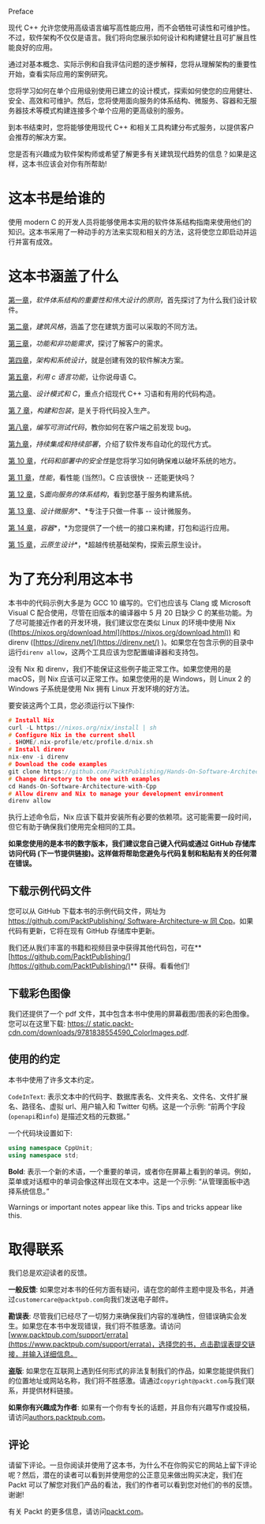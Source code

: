 Preface

现代 C++ 允许您使用高级语言编写高性能应用，而不会牺牲可读性和可维护性。不过，软件架构不仅仅是语言。我们将向您展示如何设计和构建健壮且可扩展且性能良好的应用。

通过对基本概念、实际示例和自我评估问题的逐步解释，您将从理解架构的重要性开始，查看实际应用的案例研究。

您将学习如何在单个应用级别使用已建立的设计模式，探索如何使您的应用健壮、安全、高效和可维护。然后，您将使用面向服务的体系结构、微服务、容器和无服务器技术等模式构建连接多个单个应用的更高级别的服务。

到本书结束时，您将能够使用现代 C++ 和相关工具构建分布式服务，以提供客户会推荐的解决方案。

您是否有兴趣成为软件架构师或希望了解更多有关建筑现代趋势的信息？如果是这样，这本书应该会对你有所帮助!

# 这本书是给谁的

使用 modern C 的开发人员将能够使用本实用的软件体系结构指南来使用他们的知识。这本书采用了一种动手的方法来实现和相关的方法，这将使您立即启动并运行并富有成效。

# 这本书涵盖了什么

[第一章](01.html)，*软件体系结构的重要性和伟大设计的原则*，首先探讨了为什么我们设计软件。

[第二章](02.html)，*建筑风格*，涵盖了您在建筑方面可以采取的不同方法。

[第三章](03.html)，*功能和非功能需求*，探讨了解客户的需求。

[第四章](04.html)，*架构和系统设计*，就是创建有效的软件解决方案。

[第五章](05.html)，*利用 c 语言功能*，让你说母语 C。

[第六章](06.html)、*设计模式和 C*，重点介绍现代 C++ 习语和有用的代码构造。

[第 7 章](07.html)，*构建和包装*，是关于将代码投入生产。

[第八章](08.html)，*编写可测试代码*，教你如何在客户端之前发现 bug。

[第九章](09.html)，*持续集成和持续部署*，介绍了软件发布自动化的现代方式。

[第 10 章](10.html)，*代码和部署中的安全性*是您将学习如何确保难以破坏系统的地方。

[第 11 章](11.html)，*性能*，看性能 (当然!)。C 应该很快 -- 还能更快吗？

[第 12 章](12.html)，S*面向服务的体系结构*，看到您基于服务构建系统。

[第 13 章](13.html)、*设计微服务**、*专注于只做一件事 -- 设计微服务。

[第 14 章](14.html)，*容器**，*为您提供了一个统一的接口来构建，打包和运行应用。

[第 15 章](15.html)，*云原生设计**，*超越传统基础架构，探索云原生设计。

# 为了充分利用这本书

本书中的代码示例大多是为 GCC 10 编写的。它们也应该与 Clang 或 Microsoft Visual C 配合使用，尽管在旧版本的编译器中 5 月 20 日缺少 C 的某些功能。为了尽可能接近作者的开发环境，我们建议您在类似 Linux 的环境中使用 Nix ([https://nixos.org/download.html](https://nixos.org/download.html)) 和 direnv ([https://direnv.net/](https://direnv.net/) )。如果您在包含示例的目录中运行`direnv allow`，这两个工具应该为您配置编译器和支持包。

没有 Nix 和 direnv，我们不能保证这些例子能正常工作。如果您使用的是 macOS，则 Nix 应该可以正常工作。如果您使用的是 Windows，则 Linux 2 的 Windows 子系统是使用 Nix 拥有 Linux 开发环境的好方法。

要安装这两个工具，您必须运行以下操作:

```cpp
# Install Nix
curl -L https://nixos.org/nix/install | sh
# Configure Nix in the current shell
. $HOME/.nix-profile/etc/profile.d/nix.sh
# Install direnv
nix-env -i direnv
# Download the code examples
git clone https://github.com/PacktPublishing/Hands-On-Software-Architecture-with-Cpp.git
# Change directory to the one with examples
cd Hands-On-Software-Architecture-with-Cpp
# Allow direnv and Nix to manage your development environment
direnv allow
```

执行上述命令后，Nix 应该下载并安装所有必要的依赖项。这可能需要一段时间，但它有助于确保我们使用完全相同的工具。

**如果您使用的是本书的数字版本，我们建议您自己键入代码或通过 GitHub 存储库访问代码 (下一节提供链接)。这样做将帮助您避免与代码复制和粘贴有关的任何潜在错误。**

## 下载示例代码文件

您可以从 GitHub 下载本书的示例代码文件，网址为[https://github.com/PacktPublishing/ Software-Architecture-w 同 Cpp](https://github.com/PacktPublishing/Software-Architecture-with-Cpp)。如果代码有更新，它将在现有 GitHub 存储库中更新。

我们还从我们丰富的书籍和视频目录中获得其他代码包，可在**[https://github.com/PacktPublishing/](https://github.com/PacktPublishing/)** 获得。看看他们!

## 下载彩色图像

我们还提供了一个 pdf 文件，其中包含本书中使用的屏幕截图/图表的彩色图像。您可以在这里下载: [https:// static.packt-cdn.com/downloads/9781838554590_ColorImages.pdf](https://static.packt-cdn.com/downloads/9781838554590_ColorImages.pdf).

## 使用的约定

本书中使用了许多文本约定。

`CodeInText`: 表示文本中的代码字、数据库表名、文件夹名、文件名、文件扩展名、路径名、虚拟 url、用户输入和 Twitter 句柄。这是一个示例: “前两个字段 (`openapi`和`info`) 是描述文档的元数据。”

一个代码块设置如下:

```cpp
using namespace CppUnit;
using namespace std;
```

**Bold**: 表示一个新的术语，一个重要的单词，或者你在屏幕上看到的单词。例如，菜单或对话框中的单词会像这样出现在文本中。这是一个示例: “从管理面板中选择系统信息。”

Warnings or important notes appear like this. Tips and tricks appear like this.

# 取得联系

我们总是欢迎读者的反馈。

**一般反馈**: 如果您对本书的任何方面有疑问，请在您的邮件主题中提及书名，并通过`customercare@packtpub.com`向我们发送电子邮件。

**勘误表**: 尽管我们已经尽了一切努力来确保我们内容的准确性，但错误确实会发生。如果您在本书中发现错误，我们将不胜感激。请访问[www.packtpub.com/support/errata](https://www.packtpub.com/support/errata)，选择您的书，点击勘误表提交链接，并输入详细信息。

**盗版**: 如果您在互联网上遇到任何形式的非法复制我们的作品，如果您能提供我们的位置地址或网站名称，我们将不胜感激。请通过`copyright@packt.com`与我们联系，并提供材料链接。

**如果你有兴趣成为作者**: 如果有一个你有专长的话题，并且你有兴趣写作或投稿，请访问[authors.packtpub.com](http://authors.packtpub.com/)。

## 评论

请留下评论。一旦你阅读并使用了这本书，为什么不在你购买它的网站上留下评论呢？然后，潜在的读者可以看到并使用您的公正意见来做出购买决定，我们在 Packt 可以了解您对我们产品的看法，我们的作者可以看到您对他们的书的反馈。谢谢!

有关 Packt 的更多信息，请访问[packt.com](http://www.packt.com/)。